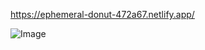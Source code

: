 <https://ephemeral-donut-472a67.netlify.app/>

![Image](ttps://i.ibb.co/DpPGTLK/ephemeral-donut-472a67-netlify-app.png) 
